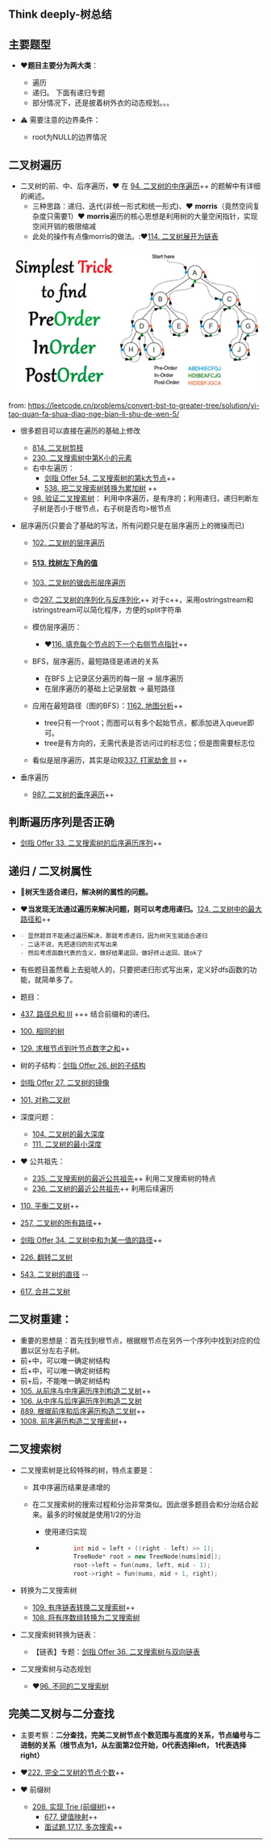 ## Think deeply-树总结

## 主要题型

- :heart:**题目主要分为两大类**：
  
  - 遍历
  - 递归。 下面有递归专题
  - 部分情况下，还是披着树外衣的动态规划。。。
- :warning:  需要注意的边界条件：

  - root为NULL的边界情况

## 二叉树遍历

- 二叉树的前、中、后序遍历，:heart: 在 [94. 二叉树的中序遍历](https://leetcode-cn.com/problems/binary-tree-inorder-traversal/)++ 的题解中有详细的阐述。
  - 三种思路：递归、迭代(非统一形式和统一形式)、:heart: **morris**（竟然空间复杂度只需要1）:heart: **morris**遍历的核心思想是利用树的大量空闲指针，实现空间开销的极限缩减
  - 此处的操作有点像morris的做法。::heart:[114. 二叉树展开为链表](https://leetcode.cn/problems/flatten-binary-tree-to-linked-list/)

<img src="imgs/479b6194a63d8dfb709dc6873f2e69529dc5acb38be8e0e82769e6dd0a959496-file_1587549748672.png" alt="img " style="zoom:60%;" />

from: https://leetcode.cn/problems/convert-bst-to-greater-tree/solution/yi-tao-quan-fa-shua-diao-nge-bian-li-shu-de-wen-5/

- 很多题目可以直接在遍历的基础上修改
  - [814. 二叉树剪枝](https://leetcode-cn.com/problems/binary-tree-pruning/)
  - [230. 二叉搜索树中第K小的元素](https://leetcode-cn.com/problems/kth-smallest-element-in-a-bst/)
  - 右中左遍历：
    - [剑指 Offer 54. 二叉搜索树的第k大节点](https://leetcode-cn.com/problems/er-cha-sou-suo-shu-de-di-kda-jie-dian-lcof/)++
    - [538. 把二叉搜索树转换为累加树](https://leetcode.cn/problems/convert-bst-to-greater-tree/) ++
  - [98. 验证二叉搜索树](https://leetcode-cn.com/problems/validate-binary-search-tree/)： 利用中序遍历，是有序的；利用递归，递归判断左子树是否小于根节点，右子树是否均>根节点




- 层序遍历(只要会了基础的写法，所有问题只是在层序遍历上的微操而已)
    - [102. 二叉树的层序遍历](https://leetcode-cn.com/problems/binary-tree-level-order-traversal/)

    - #### [513. 找树左下角的值](https://leetcode-cn.com/problems/find-bottom-left-tree-value/)

    - [103. 二叉树的锯齿形层序遍历](https://leetcode-cn.com/problems/binary-tree-zigzag-level-order-traversal/)

    - :heart_eyes:[297. 二叉树的序列化与反序列化](https://leetcode-cn.com/problems/serialize-and-deserialize-binary-tree/)++ 对于c++，采用ostringstream和istringstream可以简化程序，方便的split字符串
    
    - 模仿层序遍历：
    
      - :heart:[116. 填充每个节点的下一个右侧节点指针](https://leetcode-cn.com/problems/populating-next-right-pointers-in-each-node/)++
    
    - BFS，层序遍历，最短路径是递进的关系
      - 在BFS 上记录区分遍历的每一层 -> 层序遍历
      - 在层序遍历的基础上记录层数 -> 最短路径
    
    - 应用在最短路径（图的BFS）：[1162. 地图分析](https://leetcode-cn.com/problems/as-far-from-land-as-possible/)++
      - tree只有一个root；而图可以有多个起始节点，都添加进入queue即可。
      - tree是有方向的，无需代表是否访问过的标志位；但是图需要标志位
    
    - 看似是层序遍历，其实是动规[337. 打家劫舍 III](https://leetcode.cn/problems/house-robber-iii/) ++
    
- 垂序遍历

    - [987. 二叉树的垂序遍历](https://leetcode-cn.com/problems/vertical-order-traversal-of-a-binary-tree/)++

## 判断遍历序列是否正确

- [剑指 Offer 33. 二叉搜索树的后序遍历序列](https://leetcode-cn.com/problems/er-cha-sou-suo-shu-de-hou-xu-bian-li-xu-lie-lcof/)++

## 递归 / 二叉树属性

- :heart_decoration:**树天生适合递归，解决树的属性的问题。**

- :heart:**当发现无法通过遍历来解决问题，则可以考虑用递归。**[124. 二叉树中的最大路径和](https://leetcode.cn/problems/binary-tree-maximum-path-sum/)++

- ```c++
  - 显然题目不能通过遍历解决，那就考虑递归，因为树天生就适合递归
  - 二话不说，先把递归的形式写出来
  - 然后考虑函数代表的含义，做好结果返回，做好终止返回，就ok了
  ```

- 有些题目虽然看上去挺唬人的，只要把递归形式写出来，定义好dfs函数的功能，就简单多了。

- 题目：

- [437. 路径总和 III](https://leetcode.cn/problems/path-sum-iii/) +++  结合前缀和的递归。

- [100. 相同的树](https://leetcode-cn.com/problems/same-tree/)

- [129. 求根节点到叶节点数字之和](https://leetcode-cn.com/problems/sum-root-to-leaf-numbers/)++

- 树的子结构：[剑指 Offer 26. 树的子结构](https://leetcode-cn.com/problems/shu-de-zi-jie-gou-lcof/)

- [剑指 Offer 27. 二叉树的镜像](https://leetcode-cn.com/problems/er-cha-shu-de-jing-xiang-lcof/)

- [101. 对称二叉树](https://leetcode-cn.com/problems/symmetric-tree/)

- 深度问题：
   -  [104. 二叉树的最大深度 ](https://leetcode-cn.com/problems/maximum-depth-of-binary-tree/) 
   -  [111. 二叉树的最小深度](https://leetcode-cn.com/problems/minimum-depth-of-binary-tree/)

- :heart: 公共祖先：
   -  [235. 二叉搜索树的最近公共祖先](https://leetcode-cn.com/problems/lowest-common-ancestor-of-a-binary-search-tree/)++  利用二叉搜索树的特点
   -  [236. 二叉树的最近公共祖先](https://leetcode-cn.com/problems/lowest-common-ancestor-of-a-binary-tree/)++  利用后续遍历

- [110. 平衡二叉树](https://leetcode-cn.com/problems/balanced-binary-tree/)++

- [257. 二叉树的所有路径](https://leetcode-cn.com/problems/binary-tree-paths/)++

- [剑指 Offer 34. 二叉树中和为某一值的路径](https://leetcode-cn.com/problems/er-cha-shu-zhong-he-wei-mou-yi-zhi-de-lu-jing-lcof/)++

- [226. 翻转二叉树](https://leetcode.cn/problems/invert-binary-tree/)

- [543. 二叉树的直径](https://leetcode.cn/problems/diameter-of-binary-tree/) --

- [617. 合并二叉树](https://leetcode.cn/problems/merge-two-binary-trees/) 

## 二叉树重建：

- 重要的思想是：首先找到根节点，根据根节点在另外一个序列中找到对应的位置以区分左右子树。
- 前+中，可以唯一确定树结构
- 后+中，可以唯一确定树结构
- 前+后，不能唯一确定树结构
- [105. 从前序与中序遍历序列构造二叉树](https://leetcode-cn.com/problems/construct-binary-tree-from-preorder-and-inorder-traversal/)++
- [106. 从中序与后序遍历序列构造二叉树](https://leetcode-cn.com/problems/construct-binary-tree-from-inorder-and-postorder-traversal/)
- [889. 根据前序和后序遍历构造二叉树](https://leetcode-cn.com/problems/construct-binary-tree-from-preorder-and-postorder-traversal/)++
- [1008. 前序遍历构造二叉搜索树](https://leetcode-cn.com/problems/construct-binary-search-tree-from-preorder-traversal/)++



## 二叉搜索树

- 二叉搜索树是比较特殊的树，特点主要是：
  - 其中序遍历结果是递增的

  - 在二叉搜索树的搜索过程和分治非常类似。因此很多题目会和分治结合起来。最多的时候就是使用1/2的分治
    - 使用递归实现
    
    - ```c++
              int mid = left + ((right - left) >> 1);
              TreeNode* root = new TreeNode(nums[mid]);
              root->left = fun(nums, left, mid - 1);
              root->right = fun(nums, mid + 1, right);
      ```

- 转换为二叉搜索树

  - [109. 有序链表转换二叉搜索树](https://leetcode-cn.com/problems/convert-sorted-list-to-binary-search-tree/)++
  - [108. 将有序数组转换为二叉搜索树](https://leetcode-cn.com/problems/convert-sorted-array-to-binary-search-tree/)

- 二叉搜索树转换为链表：

  - 【链表】专题：[剑指 Offer 36. 二叉搜索树与双向链表](https://leetcode.cn/problems/er-cha-sou-suo-shu-yu-shuang-xiang-lian-biao-lcof/) 

- 二叉搜索树与动态规划

  - :heart:[96. 不同的二叉搜索树](https://leetcode-cn.com/problems/unique-binary-search-trees/)

## 完美二叉树与二分查找


  - 主要考察：**二分查找，完美二叉树节点个数范围与高度的关系，节点编号与二进制的关系（根节点为1，从左面第2位开始，0代表选择left， 1代表选择right）**


  - :heart:[222. 完全二叉树的节点个数](https://leetcode-cn.com/problems/count-complete-tree-nodes/)++

- :heart: 前缀树
  - [208. 实现 Trie (前缀树)](https://leetcode-cn.com/problems/implement-trie-prefix-tree/)++
    - [677. 键值映射](https://leetcode-cn.com/problems/map-sum-pairs/)++
    - [面试题 17.17. 多次搜索](https://leetcode-cn.com/problems/multi-search-lcci/)++

------

